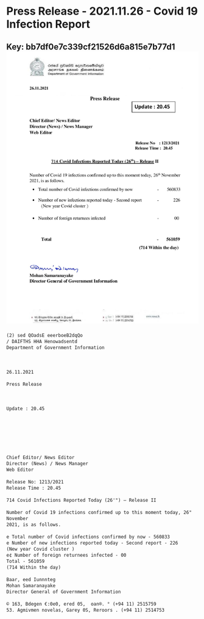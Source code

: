 # Press Release - 2021.11.26  - Covid 19 Infection Report 
Key: bb7df0e7c339cf21526d6a815e7b77d1 
![img](img/bb7df0e7c339cf21526d6a815e7b77d1.jpg)
---
```
(2) sed QOadsE eeerboeB2dqQo
/ DAIFTHS HHA Henowadsentd
Department of Government Information

 

26.11.2021

Press Release

 

Update : 20.45

 

 

 

Chief Editor/ News Editor
Director (News) / News Manager
Web Editor

Release No: 1213/2021
Release Time : 20.45

714 Covid Infections Reported Today (26'") — Release II

Number of Covid 19 infections confirmed up to this moment today, 26" November
2021, is as follows.

e Total number of Covid infections confirmed by now - 560833
e Number of new infections reported today - Second report - 226
(New year Covid cluster )
e¢ Number of foreign returnees infected - 00
Total - 561059
(714 Within the day)

Baar, eed Iunnnteg
Mohan Samaranayake
Director General of Government Information

© 163, Bdegen €:0e0, ered 05,  oan®. ° (+94 11) 2515759
53. Agmivmen novelas, Garey 0S, Reroors . (+94 11) 2514753

 

```
